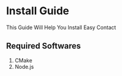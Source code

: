 # Install Guide
This Guide Will Help You Install Easy Contact

## Required Softwares
1. CMake
2. Node.js
